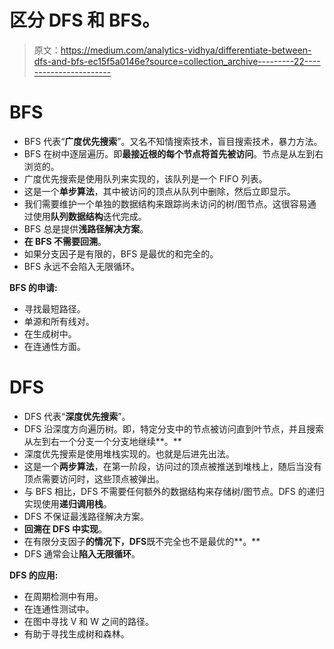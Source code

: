 # 区分 DFS 和 BFS。

> 原文：<https://medium.com/analytics-vidhya/differentiate-between-dfs-and-bfs-ec15f5a0146e?source=collection_archive---------22----------------------->

# **BFS**

*   BFS 代表“**广度优先搜索**”。又名不知情搜索技术，盲目搜索技术，暴力方法。
*   BFS 在树中逐层遍历。即**最接近根的每个节点将首先被访问**。节点是从左到右浏览的。
*   广度优先搜索是使用队列来实现的，该队列是一个 FIFO 列表。
*   这是一个**单步算法**，其中被访问的顶点从队列中删除，然后立即显示。
*   我们需要维护一个单独的数据结构来跟踪尚未访问的树/图节点。这很容易通过使用**队列数据结构**迭代完成。
*   BFS 总是提供**浅路径解决方案**。
*   **在 BFS 不需要回溯**。
*   如果分支因子是有限的，BFS 是最优的和完全的。
*   BFS 永远不会陷入无限循环。

**BFS 的申请:**

*   寻找最短路径。
*   单源和所有线对。
*   在生成树中。
*   在连通性方面。

# **DFS**

*   DFS 代表“**深度优先搜索**”。
*   DFS 沿深度方向遍历树。即，特定分支中的节点被访问直到叶节点，并且搜索从左到右一个分支一个分支地继续**。**
*   深度优先搜索是使用堆栈实现的。也就是后进先出法。
*   这是一个**两步算法**，在第一阶段，访问过的顶点被推送到堆栈上，随后当没有顶点需要访问时，这些顶点被弹出。
*   与 BFS 相比，DFS 不需要任何额外的数据结构来存储树/图节点。DFS 的递归实现使用**递归调用栈**。
*   DFS 不保证最浅路径解决方案。
*   **回溯在 DFS 中实现**。
*   在有限分支因子**的情况下，DFS**既不完全也不是最优的**。**
*   DFS 通常会让**陷入无限循环**。

**DFS 的应用:**

*   在周期检测中有用。
*   在连通性测试中。
*   在图中寻找 V 和 W 之间的路径。
*   有助于寻找生成树和森林。